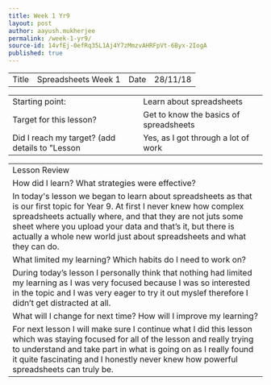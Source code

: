 ```yaml
---
title: Week 1 Yr9
layout: post
author: aayush.mukherjee
permalink: /week-1-yr9/
source-id: 14vfEj-0efRq35L1Aj4Y7zMmzvAHRFpVt-6Byx-2IogA
published: true
---
```

<table>
  <tr>
    <td>Title</td>
    <td>Spreadsheets Week 1</td>
    <td>Date</td>
    <td>28/11/18</td>
  </tr>
</table>


<table>
  <tr>
    <td>Starting point:</td>
    <td>Learn about spreadsheets</td>
  </tr>
  <tr>
    <td>Target for this lesson?</td>
    <td>Get to know the basics of spreadsheets</td>
  </tr>
  <tr>
    <td>Did I reach my target? 
(add details to "Lesson </td>
    <td>Yes, as I got through a lot of work</td>
  </tr>
</table>


<table>
  <tr>
    <td>Lesson Review</td>
  </tr>
  <tr>
    <td>How did I learn? What strategies were effective?</td>
  </tr>
  <tr>
    <td>In today's lesson we began to learn about spreadsheets as that is our first topic for Year 9. At first I never knew how complex spreadsheets actually where, and that they are not juts some sheet where you upload your data and that’s it, but there is actually a whole new world just about spreadsheets and what they can do. </td>
  </tr>
  <tr>
    <td>What limited my learning? Which habits do I need to work on?</td>
  </tr>
  <tr>
    <td>During today’s lesson I personally think that nothing had limited my learning as I was very focused because I was so interested in the topic and I was very eager to try it out myslef therefore I didn’t get distracted at all. </td>
  </tr>
  <tr>
    <td>What will I change for next time? How will I improve my learning?</td>
  </tr>
  <tr>
    <td>For next lesson I will make sure I continue what I did this lesson which was staying focused for all of the lesson and really trying to understand and take part in what is going on as I really found it quite fascinating and I honestly never knew how powerful spreadsheets can truly be.


</td>
  </tr>
</table>


